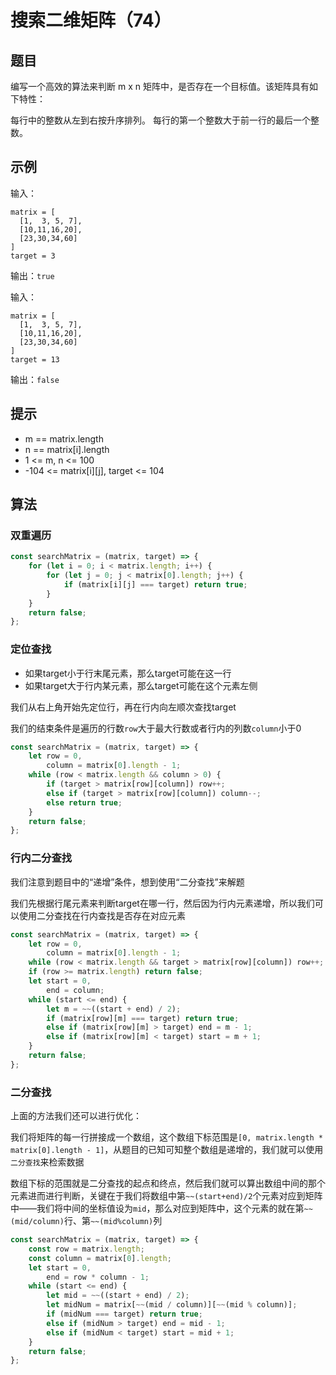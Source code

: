 # 搜索二维矩阵（74）

## 题目

编写一个高效的算法来判断 m x n 矩阵中，是否存在一个目标值。该矩阵具有如下特性：

每行中的整数从左到右按升序排列。
每行的第一个整数大于前一行的最后一个整数。

## 示例

输入：
```
matrix = [
  [1,  3, 5, 7],
  [10,11,16,20],
  [23,30,34,60]
]
target = 3
```
输出：`true`

输入：
```
matrix = [
  [1,  3, 5, 7],
  [10,11,16,20],
  [23,30,34,60]
]
target = 13
```
输出：`false`

## 提示

- m == matrix.length
- n == matrix[i].length
- 1 <= m, n <= 100
- -104 <= matrix[i][j], target <= 104

## 算法

### 双重遍历

```javascript
const searchMatrix = (matrix, target) => {
	for (let i = 0; i < matrix.length; i++) {
		for (let j = 0; j < matrix[0].length; j++) {
			if (matrix[i][j] === target) return true;
		}
	}
	return false;
};
```

### 定位查找

- 如果target小于行末尾元素，那么target可能在这一行
- 如果target大于行内某元素，那么target可能在这个元素左侧

我们从右上角开始先定位行，再在行内向左顺次查找target

我们的结束条件是遍历的行数`row`大于最大行数或者行内的列数`column`小于0

```javascript
const searchMatrix = (matrix, target) => {
	let row = 0,
		column = matrix[0].length - 1;
	while (row < matrix.length && column > 0) {
		if (target > matrix[row][column]) row++;
		else if (target > matrix[row][column]) column--;
		else return true;
	}
	return false;
};
```

### 行内二分查找

我们注意到题目中的“递增”条件，想到使用“二分查找”来解题

我们先根据行尾元素来判断target在哪一行，然后因为行内元素递增，所以我们可以使用二分查找在行内查找是否存在对应元素

```javascript
const searchMatrix = (matrix, target) => {
	let row = 0,
		column = matrix[0].length - 1;
	while (row < matrix.length && target > matrix[row][column]) row++;
	if (row >= matrix.length) return false;
	let start = 0,
		end = column;
	while (start <= end) {
		let m = ~~((start + end) / 2);
		if (matrix[row][m] === target) return true;
		else if (matrix[row][m] > target) end = m - 1;
		else if (matrix[row][m] < target) start = m + 1;
	}
	return false;
};
```

### 二分查找

上面的方法我们还可以进行优化：

我们将矩阵的每一行拼接成一个数组，这个数组下标范围是`[0, matrix.length * matrix[0].length - 1]`，从题目的已知可知整个数组是递增的，我们就可以使用`二分查找`来检索数据

数组下标的范围就是二分查找的起点和终点，然后我们就可以算出数组中间的那个元素进而进行判断，关键在于我们将数组中第`~~(start+end)/2`个元素对应到矩阵中——我们将中间的坐标值设为`mid`，那么对应到矩阵中，这个元素的就在第`~~(mid/column)`行、第`~~(mid%column)`列

```javascript
const searchMatrix = (matrix, target) => {
	const row = matrix.length;
	const column = matrix[0].length;
	let start = 0,
		end = row * column - 1;
	while (start <= end) {
		let mid = ~~((start + end) / 2);
		let midNum = matrix[~~(mid / column)][~~(mid % column)];
		if (midNum === target) return true;
		else if (midNum > target) end = mid - 1;
		else if (midNum < target) start = mid + 1;
	}
	return false;
};
```